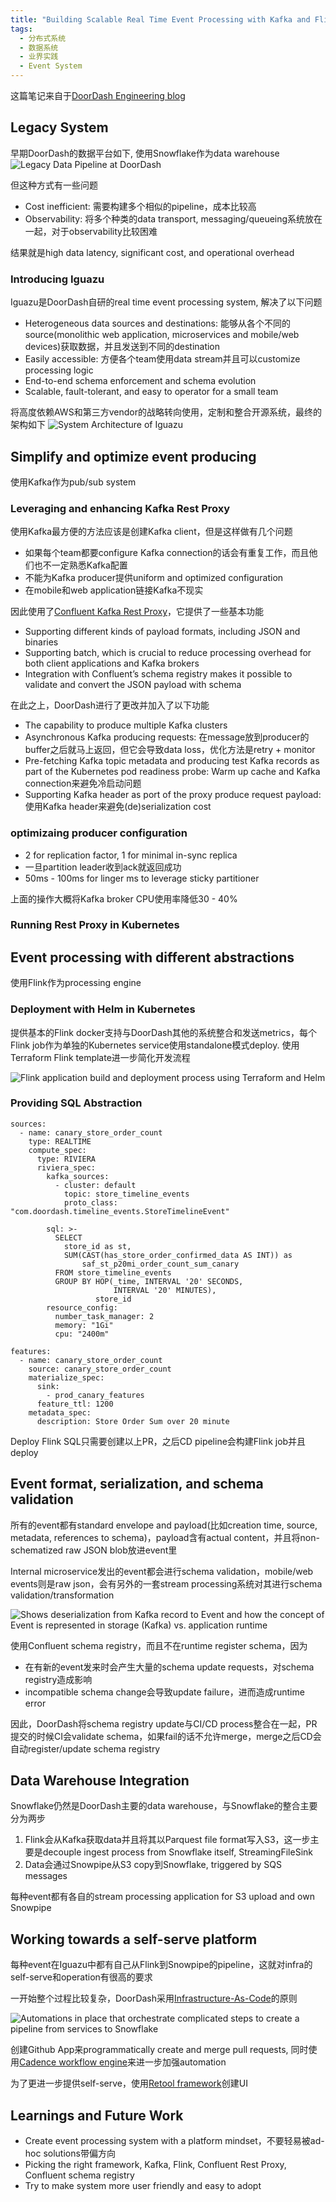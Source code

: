 ```yaml
---
title: "Building Scalable Real Time Event Processing with Kafka and Flink"
tags:
  - 分布式系统
  - 数据系统
  - 业界实践
  - Event System
---
```


这篇笔记来自于[DoorDash Engineering blog](https://doordash.engineering/2022/08/02/building-scalable-real-time-event-processing-with-kafka-and-flink/)

## Legacy System
早期DoorDash的数据平台如下, 使用Snowflake作为data warehouse
![Legacy Data Pipeline at DoorDash](../assets/images/2022-10-26-doordash-scalable-realtime-event-processing-1.png)

但这种方式有一些问题
- Cost inefficient: 需要构建多个相似的pipeline，成本比较高
- Observability: 将多个种类的data transport, messaging/queueing系统放在一起，对于observability比较困难

结果就是high data latency, significant cost, and operational overhead

### Introducing Iguazu

Iguazu是DoorDash自研的real time event processing system, 解决了以下问题
- Heterogeneous data sources and destinations: 能够从各个不同的source(monolithic web application, microservices and mobile/web devices)获取数据，并且发送到不同的destination
- Easily accessible: 方便各个team使用data stream并且可以customize processing logic
- End-to-end schema enforcement and schema evolution
- Scalable, fault-tolerant, and easy to operator for a small team

将高度依赖AWS和第三方vendor的战略转向使用，定制和整合开源系统，最终的架构如下
![System Architecture of Iguazu](../assets/images/2022-10-26-doordash-scalable-realtime-event-processing-2.png)

## Simplify and optimize event producing

使用Kafka作为pub/sub system

### Leveraging and enhancing Kafka Rest Proxy

使用Kafka最方便的方法应该是创建Kafka client，但是这样做有几个问题
- 如果每个team都要configure Kafka connection的话会有重复工作，而且他们也不一定熟悉Kafka配置
- 不能为Kafka producer提供uniform and optimized configuration
- 在mobile和web application链接Kafka不现实

因此使用了[Confluent Kafka Rest Proxy](https://docs.confluent.io/platform/current/kafka-rest/index.html#confluent-rest-apis)，它提供了一些基本功能
- Supporting different kinds of payload formats, including JSON and binaries
- Supporting batch, which is crucial to reduce processing overhead for both client applications and Kafka brokers
- Integration with Confluent’s schema registry makes it possible to validate and convert the JSON payload with schema

在此之上，DoorDash进行了更改并加入了以下功能
- The capability to produce multiple Kafka clusters
- Asynchronous Kafka producing requests: 在message放到producer的buffer之后就马上返回，但它会导致data loss，优化方法是retry + monitor
- Pre-fetching Kafka topic metadata and producing test Kafka records as part of the Kubernetes pod readiness probe: Warm up cache and Kafka connection来避免冷启动问题
- Supporting Kafka header as port of the proxy produce request payload: 使用Kafka header来避免(de)serialization cost

### optimizaing producer configuration
- 2 for replication factor, 1 for minimal in-sync replica
- 一旦partition leader收到ack就返回成功
- 50ms - 100ms for linger ms to leverage sticky partitioner

上面的操作大概将Kafka broker CPU使用率降低30 - 40%

### Running Rest Proxy in Kubernetes

## Event processing with different abstractions

使用Flink作为processing engine

### Deployment with Helm in Kubernetes

提供基本的Flink docker支持与DoorDash其他的系统整合和发送metrics，每个Flink job作为单独的Kubernetes service使用standalone模式deploy. 使用Terraform Flink template进一步简化开发流程

![Flink application build and deployment process using Terraform and Helm](../assets/images/2022-10-26-doordash-scalable-realtime-event-processing-3.png)

### Providing SQL Abstraction

```
sources:
  - name: canary_store_order_count
    type: REALTIME
    compute_spec:
      type: RIVIERA
      riviera_spec:
        kafka_sources:
          - cluster: default
            topic: store_timeline_events
            proto_class: "com.doordash.timeline_events.StoreTimelineEvent"

        sql: >-
          SELECT
            store_id as st,
            SUM(CAST(has_store_order_confirmed_data AS INT)) as
                saf_st_p20mi_order_count_sum_canary
          FROM store_timeline_events
          GROUP BY HOP(_time, INTERVAL '20' SECONDS, 
                       INTERVAL '20' MINUTES), 
                   store_id
        resource_config:
          number_task_manager: 2
          memory: "1Gi"
          cpu: "2400m"

features:
  - name: canary_store_order_count
    source: canary_store_order_count
    materialize_spec:
      sink:
        - prod_canary_features
      feature_ttl: 1200
    metadata_spec:
      description: Store Order Sum over 20 minute
```

Deploy Flink SQL只需要创建以上PR，之后CD pipeline会构建Flink job并且deploy

## Event format, serialization, and schema validation

所有的event都有standard envelope and payload(比如creation time, source, metadata, references to schema)，payload含有actual content，并且将non-schematized raw JSON blob放进event里

Internal microservice发出的event都会进行schema validation，mobile/web events则是raw json，会有另外的一套stream processing系统对其进行schema validation/transformation

![Shows deserialization from Kafka record to Event and how the concept of Event is represented in storage (Kafka) vs. application runtime](../assets/images/2022-10-26-doordash-scalable-realtime-event-processing-4.png)

使用Confluent schema registry，而且不在runtime register schema，因为
- 在有新的event发来时会产生大量的schema update requests，对schema registry造成影响
- incompatible schema change会导致update failure，进而造成runtime error

因此，DoorDash将schema registry update与CI/CD process整合在一起，PR提交的时候CI会validate schema，如果fail的话不允许merge，merge之后CD会自动register/update schema registry

## Data Warehouse Integration

Snowflake仍然是DoorDash主要的data warehouse，与Snowflake的整合主要分为两步

1. Flink会从Kafka获取data并且将其以Parquest file format写入S3，这一步主要是decouple ingest process from Snowflake itself, StreamingFileSink
2. Data会通过Snowpipe从S3 copy到Snowflake, triggered by SQS messages

每种event都有各自的stream processing application for S3 upload and own Snowpipe

## Working towards a self-serve platform

每种event在Iguazu中都有自己从Flink到Snowpipe的pipeline，这就对infra的self-serve和operation有很高的要求

一开始整个过程比较复杂，DoorDash采用[Infrastructure-As-Code](https://en.wikipedia.org/wiki/Infrastructure_as_code)的原则

![Automations in place that orchestrate complicated steps to create a pipeline from services to Snowflake](../assets/images/2022-10-26-doordash-scalable-realtime-event-processing-5.png)

创建Github App来programmatically create and merge pull requests, 同时使用[Cadence workflow engine](https://cadenceworkflow.io/)来进一步加强automation

为了更进一步提供self-serve，使用[Retool framework](https://retool.com/)创建UI

## Learnings and Future Work
- Create event processing system with a platform mindset，不要轻易被ad-hoc solutions带偏方向
- Picking the right framework, Kafka, Flink, Confluent Rest Proxy, Confluent schema registry
- Try to make system more user friendly and easy to adopt
